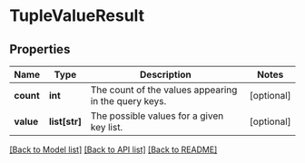 # TupleValueResult

## Properties
Name | Type | Description | Notes
------------ | ------------- | ------------- | -------------
**count** | **int** | The count of the values appearing in the query keys. | [optional] 
**value** | **list[str]** | The possible values for a given key list. | [optional] 

[[Back to Model list]](../README.md#documentation-for-models) [[Back to API list]](../README.md#documentation-for-api-endpoints) [[Back to README]](../README.md)


